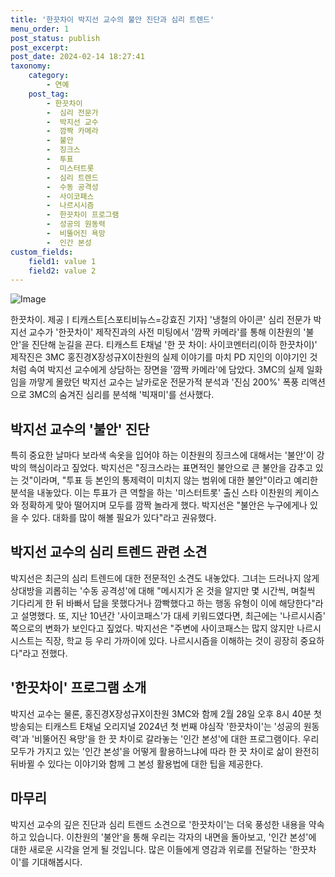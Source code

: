 ```yaml
---
title: '한끗차이 박지선 교수의 불안 진단과 심리 트렌드'
menu_order: 1
post_status: publish
post_excerpt: 
post_date: 2024-02-14 18:27:41
taxonomy:
    category:
        - 연예
    post_tag:
        - 한끗차이
        -  심리 전문가
        -  박지선 교수
        -  깜짝 카메라
        -  불안
        -  징크스
        -  투표
        -  미스터트롯
        -  심리 트렌드
        -  수동 공격성
        -  사이코패스
        -  나르시시즘
        -  한끗차이 프로그램
        -  성공의 원동력
        -  비뚤어진 욕망
        -  인간 본성
custom_fields:
    field1: value 1
    field2: value 2
---
```


![Image](https://mimgnews.pstatic.net/image/477/2024/02/13/0000473380_001_20240213150109531.jpeg?type=w540)

한끗차이. 제공ㅣ티캐스트[스포티비뉴스=강효진 기자] '냉철의 아이콘' 심리 전문가 박지선 교수가 '한끗차이' 제작진과의 사전 미팅에서 '깜짝 카메라'를 통해 이찬원의 '불안'을 진단해 눈길을 끈다. 티캐스트 E채널 '한 끗 차이: 사이코멘터리(이하 한끗차이)' 제작진은 3MC 홍진경X장성규X이찬원의 실제 이야기를 마치 PD 지인의 이야기인 것처럼 속여 박지선 교수에게 상담하는 장면을 '깜짝 카메라'에 담았다. 3MC의 실제 일화임을 까맣게 몰랐던 박지선 교수는 날카로운 전문가적 분석과 '진심 200%' 폭풍 리액션으로 3MC의 숨겨진 심리를 분석해 '빅재미'를 선사했다.
## 박지선 교수의 '불안' 진단
특히 중요한 날마다 보라색 속옷을 입어야 하는 이찬원의 징크스에 대해서는 '불안'이 강박의 핵심이라고 짚었다. 박지선은 "징크스라는 표면적인 불안으로 큰 불안을 감추고 있는 것"이라며, "투표 등 본인의 통제력이 미치지 않는 범위에 대한 불안"이라고 예리한 분석을 내놓았다. 이는 투표가 큰 역할을 하는 '미스터트롯' 출신 스타 이찬원의 케이스와 정확하게 맞아 떨어지며 모두를 깜짝 놀라게 했다. 박지선은 "불안은 누구에게나 있을 수 있다. 대화를 많이 해볼 필요가 있다"라고 권유했다.
## 박지선 교수의 심리 트렌드 관련 소견
박지선은 최근의 심리 트렌드에 대한 전문적인 소견도 내놓았다. 그녀는 드러나지 않게 상대방을 괴롭히는 '수동 공격성'에 대해 "메시지가 온 것을 알지만 몇 시간씩, 며칠씩 기다리게 한 뒤 바빠서 답을 못했다거나 깜빡했다고 하는 행동 유형이 이에 해당한다"라고 설명했다. 또, 지난 10년간 '사이코패스'가 대세 키워드였다면, 최근에는 '나르시시즘' 쪽으로의 변화가 보인다고 짚었다. 박지선은 "주변에 사이코패스는 많지 않지만 나르시시스트는 직장, 학교 등 우리 가까이에 있다. 나르시시즘을 이해하는 것이 굉장히 중요하다"라고 전했다.
## '한끗차이' 프로그램 소개
박지선 교수는 물론, 홍진경X장성규X이찬원 3MC와 함께 2월 28일 오후 8시 40분 첫 방송되는 티캐스트 E채널 오리지널 2024년 첫 번째 야심작 '한끗차이'는 '성공의 원동력'과 '비뚤어진 욕망'을 한 끗 차이로 갈라놓는 '인간 본성'에 대한 프로그램이다. 우리 모두가 가지고 있는 '인간 본성'을 어떻게 활용하느냐에 따라 한 끗 차이로 삶이 완전히 뒤바뀔 수 있다는 이야기와 함께 그 본성 활용법에 대한 팁을 제공한다.
## 마무리
박지선 교수의 깊은 진단과 심리 트렌드 소견으로 '한끗차이'는 더욱 풍성한 내용을 약속하고 있습니다. 이찬원의 '불안'을 통해 우리는 각자의 내면을 돌아보고, '인간 본성'에 대한 새로운 시각을 얻게 될 것입니다. 많은 이들에게 영감과 위로를 전달하는 '한끗차이'를 기대해봅시다.
